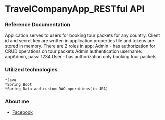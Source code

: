 # TravelCompanyApp_RESTful API
### Reference Documentation

Application serves to users for booking tour packets for any country.
Client id and secret key are written in application.properties file and tokens are stored in memory.
There are 2 roles in app:
Admin - has authorization for CRUD operations on tour packets
Admin authentication username: appAdmin, pass: 1234
User - has authorization only booking tour packets

### Utilized technologies
	*Java
  	*Spring Boot
	*Spring Data and custom DAO operations(in JPA)
	
### About me
* [Facebook](https://www.facebook.com/murad.isgenderli.12)
